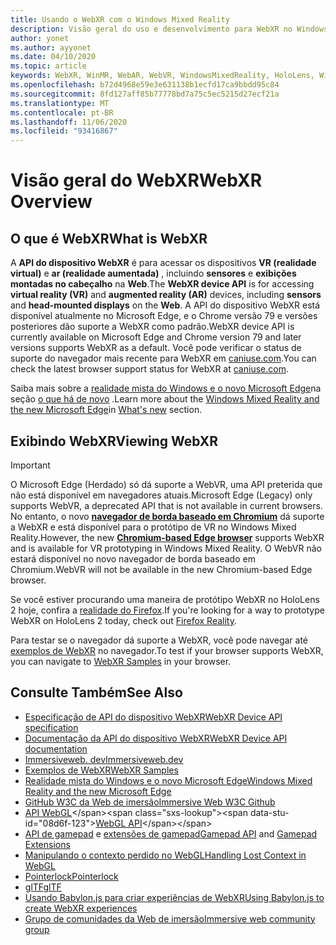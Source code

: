```yaml
---
title: Usando o WebXR com o Windows Mixed Reality
description: Visão geral do uso e desenvolvimento para WebXR no Windows Mixed Reality
author: yonet
ms.author: ayyonet
ms.date: 04/10/2020
ms.topic: article
keywords: WebXR, WinMR, WebAR, WebVR, WindowsMixedReality, HoloLens, Windows Mixed Reality, Web VR, Web XR, Web Mr, Web ar, 360, 360 vídeo, 360 vídeos, 360 Photo, 360 fotos, 360 Content, imersão Web, immersiveweb, IW
ms.openlocfilehash: b72d4968e59e3e631138b1ecfd17ca9bbdd95c84
ms.sourcegitcommit: 8fd127aff85b77778bd7a75c5ec5215d27ecf21a
ms.translationtype: MT
ms.contentlocale: pt-BR
ms.lasthandoff: 11/06/2020
ms.locfileid: "93416867"
---
```

# <a name="webxr-overview"></a><span data-ttu-id="08d6f-104">Visão geral do WebXR</span><span class="sxs-lookup"><span data-stu-id="08d6f-104">WebXR Overview</span></span>

## <a name="what-is-webxr"></a><span data-ttu-id="08d6f-105">O que é WebXR</span><span class="sxs-lookup"><span data-stu-id="08d6f-105">What is WebXR</span></span>

<span data-ttu-id="08d6f-106">A **API do dispositivo WebXR** é para acessar os dispositivos **VR (realidade virtual)** e **ar (realidade aumentada)** , incluindo **sensores** e **exibições montadas no cabeçalho** na **Web**.</span><span class="sxs-lookup"><span data-stu-id="08d6f-106">The **WebXR device API** is for accessing **virtual reality (VR)** and **augmented reality (AR)** devices, including **sensors** and **head-mounted displays** on the **Web**.</span></span> <span data-ttu-id="08d6f-107">A API do dispositivo WebXR está disponível atualmente no Microsoft Edge, e o Chrome versão 79 e versões posteriores dão suporte a WebXR como padrão.</span><span class="sxs-lookup"><span data-stu-id="08d6f-107">WebXR device API is currently available on Microsoft Edge and Chrome version 79 and later versions supports WebXR as a default.</span></span> <span data-ttu-id="08d6f-108">Você pode verificar o status de suporte do navegador mais recente para WebXR em [caniuse.com](https://caniuse.com/#search=webxr).</span><span class="sxs-lookup"><span data-stu-id="08d6f-108">You can check the latest browser support status for WebXR at [caniuse.com](https://caniuse.com/#search=webxr).</span></span>

<span data-ttu-id="08d6f-109">Saiba mais sobre a [realidade mista do Windows e o novo Microsoft Edge](https://docs.microsoft.com/windows/mixed-reality/new-microsoft-edge#introducing-the-new-microsoft-edge)na seção [o que há de novo](https://docs.microsoft.com/windows/mixed-reality/mrtk-porting-guide) .</span><span class="sxs-lookup"><span data-stu-id="08d6f-109">Learn more about the [Windows Mixed Reality and the new Microsoft Edge](https://docs.microsoft.com/windows/mixed-reality/new-microsoft-edge#introducing-the-new-microsoft-edge)in [What's new](https://docs.microsoft.com/windows/mixed-reality/mrtk-porting-guide) section.</span></span>

## <a name="viewing-webxr"></a><span data-ttu-id="08d6f-110">Exibindo WebXR</span><span class="sxs-lookup"><span data-stu-id="08d6f-110">Viewing WebXR</span></span>

> [!IMPORTANT]
> <span data-ttu-id="08d6f-111">O Microsoft Edge (Herdado) só dá suporte a WebVR, uma API preterida que não está disponível em navegadores atuais.</span><span class="sxs-lookup"><span data-stu-id="08d6f-111">Microsoft Edge (Legacy) only supports WebVR, a deprecated API that is not available in current browsers.</span></span> <span data-ttu-id="08d6f-112">No entanto, o novo **[navegador de borda baseado em Chromium](../../whats-new/new-microsoft-edge.md)** dá suporte a WebXR e está disponível para o protótipo de VR no Windows Mixed Reality.</span><span class="sxs-lookup"><span data-stu-id="08d6f-112">However, the new **[Chromium-based Edge browser](../../whats-new/new-microsoft-edge.md)** supports WebXR and is available for VR prototyping in Windows Mixed Reality.</span></span> <span data-ttu-id="08d6f-113">O WebVR não estará disponível no novo navegador de borda baseado em Chromium.</span><span class="sxs-lookup"><span data-stu-id="08d6f-113">WebVR will not be available in the new Chromium-based Edge browser.</span></span>
> 
> <span data-ttu-id="08d6f-114">Se você estiver procurando uma maneira de protótipo WebXR no HoloLens 2 hoje, confira a [realidade do Firefox](https://mixedreality.mozilla.org/firefox-reality/).</span><span class="sxs-lookup"><span data-stu-id="08d6f-114">If you're looking for a way to prototype WebXR on HoloLens 2 today, check out [Firefox Reality](https://mixedreality.mozilla.org/firefox-reality/).</span></span>

<span data-ttu-id="08d6f-115">Para testar se o navegador dá suporte a WebXR, você pode navegar até [exemplos de WebXR](https://immersive-web.github.io/webxr-samples/) no navegador.</span><span class="sxs-lookup"><span data-stu-id="08d6f-115">To test if your browser supports WebXR, you can navigate to [WebXR Samples](https://immersive-web.github.io/webxr-samples/) in your browser.</span></span>

## <a name="see-also"></a><span data-ttu-id="08d6f-116">Consulte Também</span><span class="sxs-lookup"><span data-stu-id="08d6f-116">See Also</span></span>

* [<span data-ttu-id="08d6f-117">Especificação de API do dispositivo WebXR</span><span class="sxs-lookup"><span data-stu-id="08d6f-117">WebXR Device API specification</span></span>](https://immersive-web.github.io/webxr/)
* [<span data-ttu-id="08d6f-118">Documentação da API do dispositivo WebXR</span><span class="sxs-lookup"><span data-stu-id="08d6f-118">WebXR Device API documentation</span></span>](https://developer.mozilla.org/en-US/docs/Web/API/WebXR_Device_API)
* [<span data-ttu-id="08d6f-119">Immersiveweb. dev</span><span class="sxs-lookup"><span data-stu-id="08d6f-119">Immersiveweb.dev</span></span>](https://immersiveweb.dev/)
* [<span data-ttu-id="08d6f-120">Exemplos de WebXR</span><span class="sxs-lookup"><span data-stu-id="08d6f-120">WebXR Samples</span></span>](https://immersive-web.github.io/webxr-samples/)
* [<span data-ttu-id="08d6f-121">Realidade mista do Windows e o novo Microsoft Edge</span><span class="sxs-lookup"><span data-stu-id="08d6f-121">Windows Mixed Reality and the new Microsoft Edge</span></span>](https://docs.microsoft.com/windows/mixed-reality/new-microsoft-edge#introducing-the-new-microsoft-edge)
* [<span data-ttu-id="08d6f-122">GitHub W3C da Web de imersão</span><span class="sxs-lookup"><span data-stu-id="08d6f-122">Immersive Web W3C Github</span></span>](https://github.com/immersive-web)
* <span data-ttu-id="08d6f-123">[API WebGL](https://msdn.microsoft.com/library/bg182648(v=vs.85).aspx)</span><span class="sxs-lookup"><span data-stu-id="08d6f-123">[WebGL API](https://msdn.microsoft.com/library/bg182648(v=vs.85).aspx)</span></span>
* <span data-ttu-id="08d6f-124">[API de gamepad](https://msdn.microsoft.com/library/dn743630(v=vs.85).aspx) e [extensões de gamepad](https://w3c.github.io/gamepad/extensions.html)</span><span class="sxs-lookup"><span data-stu-id="08d6f-124">[Gamepad API](https://msdn.microsoft.com/library/dn743630(v=vs.85).aspx) and [Gamepad Extensions](https://w3c.github.io/gamepad/extensions.html)</span></span>
* [<span data-ttu-id="08d6f-125">Manipulando o contexto perdido no WebGL</span><span class="sxs-lookup"><span data-stu-id="08d6f-125">Handling Lost Context in WebGL</span></span>](https://www.khronos.org/webgl/wiki/HandlingContextLost)
* [<span data-ttu-id="08d6f-126">Pointerlock</span><span class="sxs-lookup"><span data-stu-id="08d6f-126">Pointerlock</span></span>](https://www.w3.org/TR/pointerlock/)
* [<span data-ttu-id="08d6f-127">glTF</span><span class="sxs-lookup"><span data-stu-id="08d6f-127">glTF</span></span>](https://www.khronos.org/gltf)
* [<span data-ttu-id="08d6f-128">Usando Babylon.js para criar experiências de WebXR</span><span class="sxs-lookup"><span data-stu-id="08d6f-128">Using Babylon.js to create WebXR experiences</span></span>](https://doc.babylonjs.com/how_to/introduction_to_webxr)
* [<span data-ttu-id="08d6f-129">Grupo de comunidades da Web de imersão</span><span class="sxs-lookup"><span data-stu-id="08d6f-129">Immersive web community group</span></span>](https://www.w3.org/community/immersive-web/)

